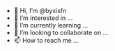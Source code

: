 - 👋 Hi, I’m @byxisfn
- 👀 I’m interested in ...
- 🌱 I’m currently learning ...
- 💞️ I’m looking to collaborate on ...
- 📫 How to reach me ...

<!---
byxisfn/byxisfn is a ✨ special ✨ repository because its `README.md` (this file) appears on your GitHub profile.
You can click the Preview link to take a look at your changes.
--->
